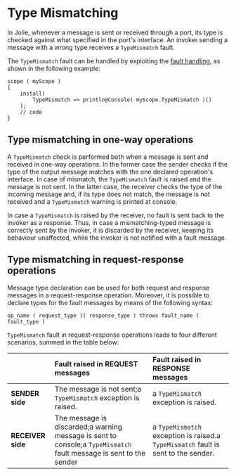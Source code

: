 # Type Mismatching

In Jolie, whenever a message is sent or received through a port, its type is checked against what specified in the port's interface. An invoker sending a message with a wrong type receives a `TypeMismatch` fault.

The `TypeMismatch` fault can be handled by exploiting the [fault handling](https://jolielang.gitbook.io/docs/basics/fault_handling/basics.md), as shown in the following example:

```text
scope ( myScope ) 
{
    install( 
        TypeMismatch => println@Console( myScope.TypeMismatch )()
    );
    // code
}
```

## Type mismatching in one-way operations

A `TypeMismatch` check is performed both when a message is sent and received in one-way operations. In the former case the sender checks if the type of the output message matches with the one declared operation's interface. In case of mismatch, the `TypeMismatch` fault is raised and the message is not sent. In the latter case, the receiver checks the type of the incoming message and, if its type does not match, the message is not received and a `TypeMismatch` warning is printed at console.

In case a `TypeMismatch` is raised by the receiver, no fault is sent back to the invoker as a response. Thus, in case a mismatching-typed message is correctly sent by the invoker, it is discarded by the receiver, keeping its behaviour unaffected, while the invoker is not notified with a fault message.

## Type mismatching in request-response operations

Message type declaration can be used for both request and response messages in a request-response operation. Moreover, it is possible to declare types for the fault messages by means of the following syntax:

```text
op_name ( request_type )( response_type ) throws fault_name ( fault_type )
```

`TypeMismatch` fault in request-response operations leads to four different scenarios, summed in the table below:

|  | Fault raised in REQUEST messages | Fault raised in RESPONSE messages |
| :--- | :--- | :--- |
| **SENDER side** | The message is not sent;a `TypeMismatch` exception is raised. | a `TypeMismatch` exception is raised. |
| **RECEIVER side** | The message is discarded;a warning message is sent to console;a `TypeMismatch` fault message is sent to the sender | a `TypeMismatch` exception is raised.a `TypeMismatch` fault is sent to the sender. |

